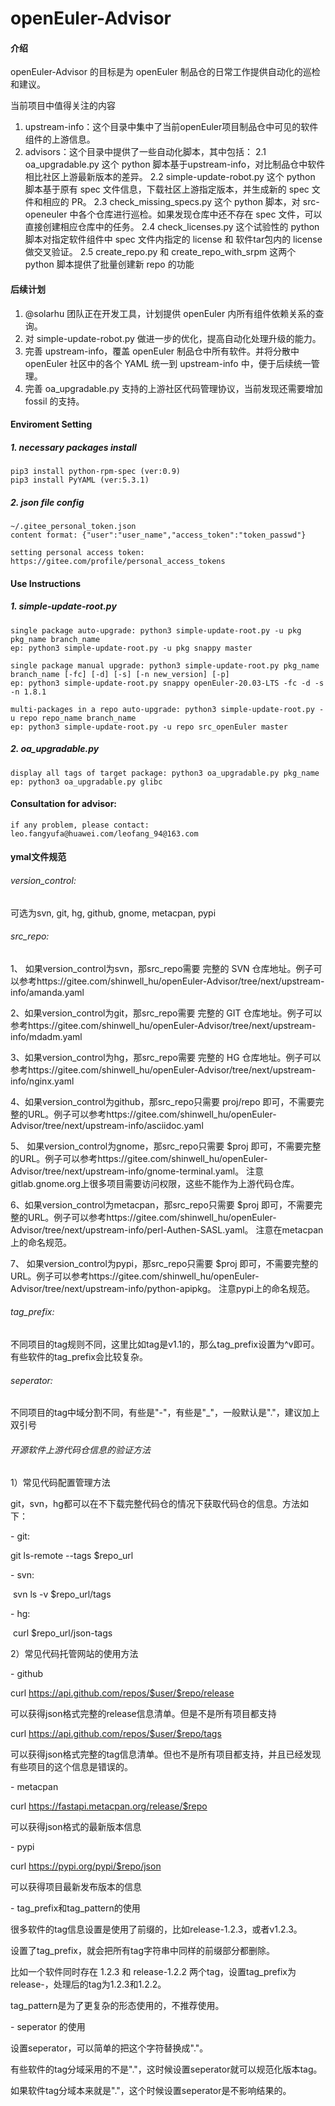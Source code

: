 # openEuler-Advisor

#### 介绍
openEuler-Advisor 的目标是为 openEuler 制品仓的日常工作提供自动化的巡检和建议。

当前项目中值得关注的内容

1. upstream-info：这个目录中集中了当前openEuler项目制品仓中可见的软件组件的上游信息。
2. advisors：这个目录中提供了一些自动化脚本，其中包括：
  2.1 oa_upgradable.py 这个 python 脚本基于upstream-info，对比制品仓中软件相比社区上游最新版本的差异。
  2.2 simple-update-robot.py 这个 python 脚本基于原有 spec 文件信息，下载社区上游指定版本，并生成新的 spec 文件和相应的 PR。
  2.3 check_missing_specs.py 这个 python 脚本，对 src-openeuler 中各个仓库进行巡检。如果发现仓库中还不存在 spec 文件，可以直接创建相应仓库中的任务。
  2.4 check_licenses.py 这个试验性的 python 脚本对指定软件组件中 spec 文件内指定的 license 和 软件tar包内的 license 做交叉验证。
  2.5 create_repo.py 和 create_repo_with_srpm 这两个 python 脚本提供了批量创建新 repo 的功能

#### 后续计划

1. @solarhu 团队正在开发工具，计划提供 openEuler 内所有组件依赖关系的查询。
2. 对 simple-update-robot.py 做进一步的优化，提高自动化处理升级的能力。
3. 完善 upstream-info，覆盖 openEuler 制品仓中所有软件。并将分散中 openEuler 社区中的各个 YAML 统一到 upstream-info 中，便于后续统一管理。
4. 完善 oa_upgradable.py 支持的上游社区代码管理协议，当前发现还需要增加 fossil 的支持。
	
#### Enviroment Setting
##### 1. necessary packages install
	pip3 install python-rpm-spec (ver:0.9)
	pip3 install PyYAML (ver:5.3.1)
	
##### 2. json file config
	~/.gitee_personal_token.json 
	content format: {"user":"user_name","access_token":"token_passwd"}
	
	setting personal access token: https://gitee.com/profile/personal_access_tokens
	
#### Use Instructions
##### 1. simple-update-root.py
	single package auto-upgrade: python3 simple-update-root.py -u pkg pkg_name branch_name
	ep: python3 simple-update-root.py -u pkg snappy master
	
	single package manual upgrade: python3 simple-update-root.py pkg_name branch_name [-fc] [-d] [-s] [-n new_version] [-p] 
	ep: python3 simple-update-root.py snappy openEuler-20.03-LTS -fc -d -s -n 1.8.1
	
	multi-packages in a repo auto-upgrade: python3 simple-update-root.py -u repo repo_name branch_name
	ep: python3 simple-update-root.py -u repo src_openEuler master
	
##### 2. oa_upgradable.py 
	display all tags of target package: python3 oa_upgradable.py pkg_name
	ep: python3 oa_upgradable.py glibc
	
#### Consultation for advisor:
	if any problem, please contact: leo.fangyufa@huawei.com/leofang_94@163.com
	
	
####  ymal文件规范

###### version_control: 

可选为svn, git, hg, github, gnome, metacpan, pypi

###### src_repo:

1、 如果version_control为svn，那src_repo需要 完整的 SVN 仓库地址。例子可以参考https://gitee.com/shinwell_hu/openEuler-Advisor/tree/next/upstream-info/amanda.yaml

2、如果version_control为git，那src_repo需要 完整的 GIT 仓库地址。例子可以参考https://gitee.com/shinwell_hu/openEuler-Advisor/tree/next/upstream-info/mdadm.yaml

3、如果version_control为hg，那src_repo需要 完整的 HG 仓库地址。例子可以参考https://gitee.com/shinwell_hu/openEuler-Advisor/tree/next/upstream-info/nginx.yaml

4、如果version_control为github，那src_repo只需要 proj/repo 即可，不需要完整的URL。例子可以参考https://gitee.com/shinwell_hu/openEuler-Advisor/tree/next/upstream-info/asciidoc.yaml

5、 如果version_control为gnome，那src_repo只需要 $proj 即可，不需要完整的URL。例子可以参考https://gitee.com/shinwell_hu/openEuler-Advisor/tree/next/upstream-info/gnome-terminal.yaml。 注意gitlab.gnome.org上很多项目需要访问权限，这些不能作为上游代码仓库。

6、如果version_control为metacpan，那src_repo只需要 $proj 即可，不需要完整的URL。例子可以参考https://gitee.com/shinwell_hu/openEuler-Advisor/tree/next/upstream-info/perl-Authen-SASL.yaml。 注意在metacpan上的命名规范。

7、 如果version_control为pypi，那src_repo只需要 $proj 即可，不需要完整的URL。例子可以参考https://gitee.com/shinwell_hu/openEuler-Advisor/tree/next/upstream-info/python-apipkg。 注意pypi上的命名规范。

###### tag_prefix:

 不同项目的tag规则不同，这里比如tag是v1.1的，那么tag_prefix设置为^v即可。有些软件的tag_prefix会比较复杂。

###### seperator: 

不同项目的tag中域分割不同，有些是"-"，有些是"_"，一般默认是"."，建议加上双引号

###### 开源软件上游代码仓信息的验证方法

1）常见代码配置管理方法

  git，svn，hg都可以在不下载完整代码仓的情况下获取代码仓的信息。方法如下：

\- git:

   git ls-remote --tags $repo_url

\- svn:

​    svn ls -v $repo_url/tags

\- hg:

​    curl $repo_url/json-tags

2）常见代码托管网站的使用方法

\- github

   curl https://api.github.com/repos/$user/$repo/release

   可以获得json格式完整的release信息清单。但是不是所有项目都支持

   curl https://api.github.com/repos/$user/$repo/tags

   可以获得json格式完整的tag信息清单。但也不是所有项目都支持，并且已经发现有些项目的这个信息是错误的。

\- metacpan

   curl https://fastapi.metacpan.org/release/$repo

   可以获得json格式的最新版本信息

\- pypi

   curl https://pypi.org/pypi/$repo/json

   可以获得项目最新发布版本的信息

\- tag_prefix和tag_pattern的使用

  很多软件的tag信息设置是使用了前缀的，比如release-1.2.3，或者v1.2.3。

  设置了tag_prefix，就会把所有tag字符串中同样的前缀部分都删除。

  比如一个软件同时存在 1.2.3 和 release-1.2.2 两个tag，设置tag_prefix为release-，处理后的tag为1.2.3和1.2.2。

  tag_pattern是为了更复杂的形态使用的，不推荐使用。

\- seperator 的使用

  设置seperator，可以简单的把这个字符替换成"."。

  有些软件的tag分域采用的不是"."，这时候设置seperator就可以规范化版本tag。

  如果软件tag分域本来就是"."，这个时候设置seperator是不影响结果的。
